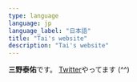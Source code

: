 ```yaml
---
type: language
language: jp
language_label: "日本語"
title: "Tai's website"
description: "Tai's website"
---
```


**三野泰佑**です。 [Twitter](https://twitter.com/taisuke_mino_JP)やってます (^^)
